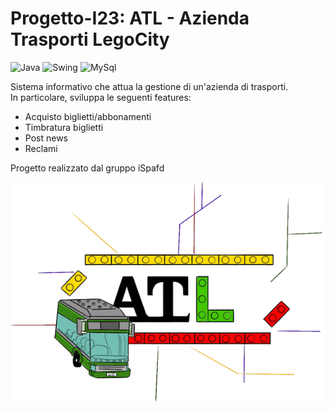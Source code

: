 # Progetto-I23: ATL - Azienda Trasporti LegoCity

![Java](https://img.shields.io/badge/Backend-Java-brightgreen)
![Swing](https://img.shields.io/badge/Frontend-Swing-red)
![MySql](https://img.shields.io/badge/Database-MySQL-yellow)

Sistema informativo che attua la gestione di un'azienda di trasporti.
<br>In particolare, sviluppa le seguenti features: 
- Acquisto biglietti/abbonamenti
- Timbratura biglietti
- Post news
- Reclami

Progetto realizzato dal gruppo iSpafd

![logo](https://github.com/IngSW-unipv/Progetto-I23/blob/main/resources/disegno_cropped_png.png)